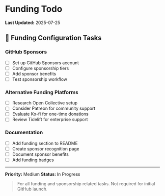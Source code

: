 # Funding Todo

**Last Updated:** 2025-07-25

## 🎯 Funding Configuration Tasks

### GitHub Sponsors
- [ ] Set up GitHub Sponsors account
- [ ] Configure sponsorship tiers
- [ ] Add sponsor benefits
- [ ] Test sponsorship workflow

### Alternative Funding Platforms
- [ ] Research Open Collective setup
- [ ] Consider Patreon for community support
- [ ] Evaluate Ko-fi for one-time donations
- [ ] Review Tidelift for enterprise support

### Documentation
- [ ] Add funding section to README
- [ ] Create sponsor recognition page
- [ ] Document sponsor benefits
- [ ] Add funding badges

---

**Priority:** Medium
**Status:** In Progress

> For all funding and sponsorship related tasks. Not required for initial GitHub launch. 